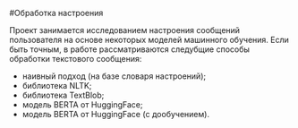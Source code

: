 #Обработка настроения

Проект занимается исследованием настроения сообщений пользователя на основе некоторых моделей машинного обучения. Если 
быть точным, в работе рассматриваются следубщие способы обработки текстового сообщения:
* наивный подход (на базе словаря настроений);
* библиотека NLTK;
* библиотека TextBlob;
* модель BERTA от HuggingFace;
* модель BERTA от HuggingFace (с дообучением).
